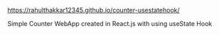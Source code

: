 https://rahulthakkar12345.github.io/counter-usestatehook/


Simple Counter WebApp created in React.js with using useState Hook
